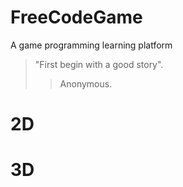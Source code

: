 # FreeCodeGame
A game programming learning platform

> "First begin with a good story".
> > Anonymous.


# 2D


# 3D

